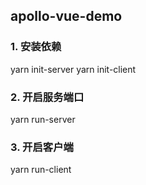## apollo-vue-demo

### 1. 安装依赖

yarn init-server
yarn init-client

### 2. 开启服务端口

yarn run-server

### 3. 开启客户端

yarn run-client
